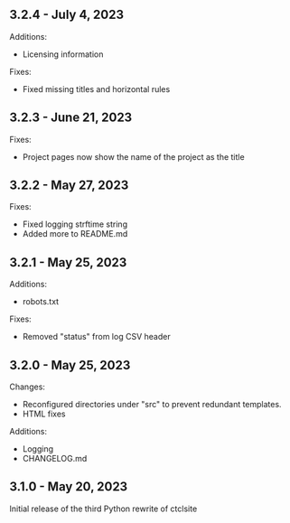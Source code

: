 ## 3.2.4 - July 4, 2023

Additions:

- Licensing information

Fixes:
- Fixed missing titles and horizontal rules

## 3.2.3 - June 21, 2023

Fixes:
- Project pages now show the name of the project as the title

## 3.2.2 - May 27, 2023

Fixes:

- Fixed logging strftime string
- Added more to README.md

## 3.2.1 - May 25, 2023

Additions:

- robots.txt

Fixes:

- Removed "status" from log CSV header

## 3.2.0 - May 25, 2023

Changes:  

- Reconfigured directories under "src" to prevent redundant templates.
- HTML fixes

Additions:

- Logging
- CHANGELOG.md

## 3.1.0 - May 20, 2023

Initial release of the third Python rewrite of ctclsite

